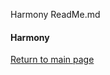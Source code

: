 Harmony ReadMe.md
#### Harmony

[Return to main page]( https://github.com/ClearMemory041063/SonicPiNoteArrays)

